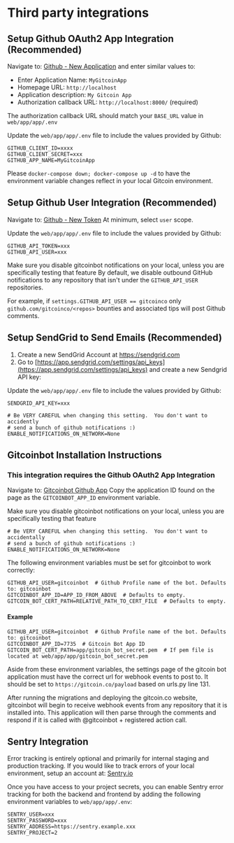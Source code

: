 # Third party integrations

## Setup Github OAuth2 App Integration (Recommended)

Navigate to: [Github - New Application](https://github.com/settings/applications/new) and enter similar values to:

* Enter Application Name: `MyGitcoinApp`
* Homepage URL: `http://localhost`
* Application description: `My Gitcoin App`
* Authorization callback URL: `http://localhost:8000/` (required)

The authorization callback URL should match your `BASE_URL` value in `web/app/app/.env`

Update the `web/app/app/.env` file to include the values provided by Github:

```shell
GITHUB_CLIENT_ID=xxxx
GITHUB_CLIENT_SECRET=xxx
GITHUB_APP_NAME=MyGitcoinApp
```

Please `docker-compose down; docker-compose up -d` to have the environment variable changes reflect in your local Gitcoin environment.

## Setup Github User Integration (Recommended)

Navigate to: [Github - New Token](https://github.com/settings/tokens/new)
At minimum, select `user` scope.

Update the `web/app/app/.env` file to include the values provided by Github:

```shell
GITHUB_API_TOKEN=xxx
GITHUB_API_USER=xxx
```

Make sure you disable gitcoinbot notifications on your local, unless you are specifically testing that feature
By default, we disable outbound GitHub notifications to any repository that isn't under the `GITHUB_API_USER` repositories.

For example, if `settings.GITHUB_API_USER == gitcoinco` only `github.com/gitcoinco/<repos>` bounties and associated tips will post Github comments.

## Setup SendGrid to Send Emails (Recommended)

1. Create a new SendGrid Account at https://sendgrid.com
2. Go to [https://app.sendgrid.com/settings/api_keys](https://app.sendgrid.com/settings/api_keys) and create a new Sendgrid API key:

Update the `web/app/app/.env` file to include the values provided by Github:

```shell
SENDGRID_API_KEY=xxx
```

```
# Be VERY CAREFUL when changing this setting.  You don't want to accidently
# send a bunch of github notifications :)
ENABLE_NOTIFICATIONS_ON_NETWORK=None
```

## Gitcoinbot Installation Instructions

### This integration requires the Github OAuth2 App Integration

Navigate to: [Gitcoinbot Github App](https://github.com/apps/gitcoinbot)
Copy the application ID found on the page as the `GITCOINBOT_APP_ID` environment variable.

Make sure you disable gitcoinbot notifications on your local, unless you are specifically testing that feature

```
# Be VERY CAREFUL when changing this setting.  You don't want to accidentally
# send a bunch of github notifications :)
ENABLE_NOTIFICATIONS_ON_NETWORK=None
```

The following environment variables must be set for gitcoinbot to work correctly:

```shell
GITHUB_API_USER=gitcoinbot  # Github Profile name of the bot. Defaults to: gitcoinbot
GITCOINBOT_APP_ID=APP_ID_FROM_ABOVE  # Defaults to empty.
GITCOIN_BOT_CERT_PATH=RELATIVE_PATH_TO_CERT_FILE  # Defaults to empty.
```

#### Example

```shell
GITHUB_API_USER=gitcoinbot  # Github Profile name of the bot. Defaults to: gitcoinbot
GITCOINBOT_APP_ID=7735  # Gitcoin Bot App ID
GITCOIN_BOT_CERT_PATH=app/gitcoin_bot_secret.pem  # If pem file is located at web/app/app/gitcoin_bot_secret.pem
```

Aside from these environment variables, the settings page of the gitcoin bot application must have the correct url for webhook events to post to. It should be set to `https://gitcoin.co/payload` based on urls.py line 131.

After running the migrations and deploying the gitcoin.co website, gitcoinbot will begin to receive webhook events from any repository that it is installed into. This application will then parse through the comments and respond if it is called with @gitcoinbot + registered action call.

## Sentry Integration

Error tracking is entirely optional and primarily for internal staging and production tracking.
If you would like to track errors of your local environment, setup an account at: [Sentry.io](https://sentry.io)

Once you have access to your project secrets, you can enable Sentry error tracking for both the backend and frontend by adding the following environment variables to `web/app/app/.env`:

```shell
SENTRY_USER=xxx
SENTRY_PASSWORD=xxx
SENTRY_ADDRESS=https://sentry.example.xxx
SENTRY_PROJECT=2
```
